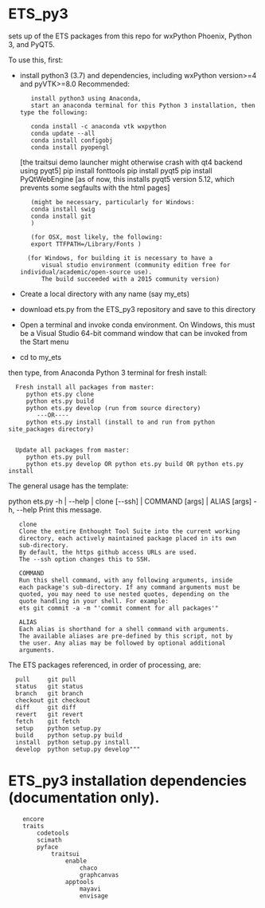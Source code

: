 # ETS_py3
sets up of the ETS packages from this repo for wxPython Phoenix, Python 3, and PyQT5.

To use this, first:
- install python3 (3.7) and dependencies, including wxPython version>=4 and pyVTK>=8.0
     Recommended:
     
         install python3 using Anaconda, 
         start an anaconda terminal for this Python 3 installation, then type the following:

         conda install -c anaconda vtk wxpython
         conda update --all
         conda install configobj
         conda install pyopengl   
   [the traitsui demo launcher might otherwise 
      crash with qt4 backend using pyqt5]
         pip install fonttools
         pip install pyqt5
         pip install PyQtWebEngine
   [as of now, this installs pyqt5 version 5.12, which prevents
      some segfaults with the html pages] 
         
         (might be necessary, particularly for Windows:
         conda install swig
         conda install git 
         ) 
         
         (for OSX, most likely, the following:
         export TTFPATH=/Library/Fonts )
         
        (for Windows, for building it is necessary to have a 
            visual studio environment (community edition free for individual/academic/open-source use). 
            The build succeeded with a 2015 community version) 
         
            
        
     
- Create a local directory with any name (say my_ets)
- download ets.py from the ETS_py3 repository and save to this directory
- Open a terminal and invoke conda environment. On Windows, this must be a Visual Studio 64-bit command window that can be invoked from the Start menu
- cd to my_ets

then type, from Anaconda Python 3 terminal for fresh install: 
  
      Fresh install all packages from master:
         python ets.py clone
         python ets.py build
         python ets.py develop (run from source directory) 
            ---OR---- 
         python ets.py install (install to and run from python site_packages directory)
         

      Update all packages from master:
         python ets.py pull
         python ets.py develop OR python ets.py build OR python ets.py install

The general usage has the template:

python ets.py -h | --help | clone [--ssh] | COMMAND [args] | ALIAS [args]
   -h, --help  Print this message.

       clone
       Clone the entire Enthought Tool Suite into the current working
       directory, each actively maintained package placed in its own
       sub-directory.
       By default, the https github access URLs are used.
       The --ssh option changes this to SSH.

       COMMAND
       Run this shell command, with any following arguments, inside
       each package's sub-directory. If any command arguments must be
       quoted, you may need to use nested quotes, depending on the
       quote handling in your shell. For example:
       ets git commit -a -m "'commit comment for all packages'"

       ALIAS
       Each alias is shorthand for a shell command with arguments.
       The available aliases are pre-defined by this script, not by
       the user. Any alias may be followed by optional additional
       arguments.

   The ETS packages referenced, in order of processing, are:

      pull     git pull
      status   git status
      branch   git branch
      checkout git checkout
      diff     git diff
      revert   git revert
      fetch    git fetch
      setup    python setup.py
      build    python setup.py build
      install  python setup.py install
      develop  python setup.py develop"""

ETS_py3 installation dependencies (documentation only).
======================================================================

        encore
        traits
            codetools
            scimath
            pyface
                traitsui
                    enable
                        chaco
                        graphcanvas
                    apptools
                        mayavi
                        envisage
